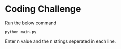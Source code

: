 # Coding Challenge

Run the below command

```
python main.py
```
Enter n value and the n strings seperated in each line.
